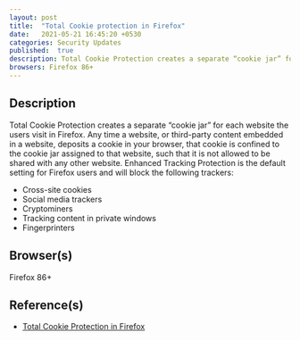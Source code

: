 ```yaml
---
layout: post
title:  "Total Cookie protection in Firefox"
date:   2021-05-21 16:45:20 +0530
categories: Security Updates
published:	true 
description: Total Cookie Protection creates a separate “cookie jar” for each website the users visit in Firefox. Any time a website, or third-party content embedded in a website, deposits a cookie in your browser, that cookie is confined to the cookie jar assigned to that website, such that it is not allowed to be shared with any other website.
browsers: Firefox 86+
---
```


## Description 
Total Cookie Protection creates a separate “cookie jar” for each website the users visit in Firefox. Any time a website, or third-party content embedded in a website, deposits a cookie in your browser, that cookie is confined to the cookie jar assigned to that website, such that it is not allowed to be shared with any other website. Enhanced Tracking Protection is the default setting for Firefox users and will block the following trackers:
* Cross-site cookies
* Social media trackers
* Cryptominers
* Tracking content in private windows
* Fingerprinters

## Browser(s) 
Firefox 86+

## Reference(s)
* [Total Cookie Protection in Firefox](https://blog.mozilla.org/security/2021/02/23/total-cookie-protection/)